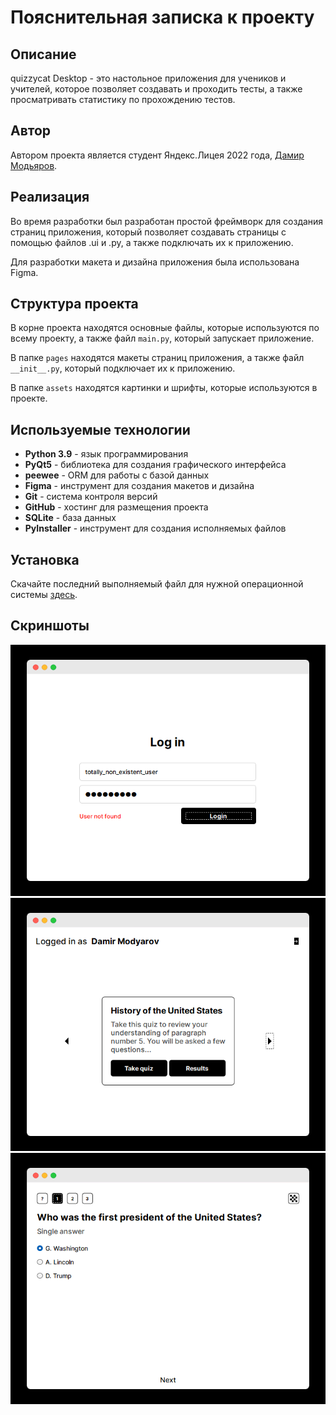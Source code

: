 # Пояснительная записка к проекту

## Описание

quizzycat Desktop - это настольное приложения для учеников и учителей,
которое позволяет создавать и проходить тесты, а также просматривать
статистику по прохождению тестов.

## Автор

Автором проекта является студент Яндекс.Лицея 2022 года, 
[Дамир Модьяров](https://otomir23.me).

## Реализация

Во время разработки был разработан простой фреймворк для создания
страниц приложения, который позволяет создавать страницы с помощью
файлов .ui и .py, а также подключать их к приложению.

Для разработки макета и дизайна приложения была использована Figma.

## Структура проекта

В корне проекта находятся основные файлы, которые используются по всему
проекту, а также файл `main.py`, который запускает приложение.

В папке `pages` находятся макеты страниц приложения, а также файл
`__init__.py`, который подключает их к приложению.

В папке `assets` находятся картинки и шрифты, которые используются в
проекте.

## Используемые технологии

- **Python 3.9** - язык программирования
- **PyQt5** - библиотека для создания графического интерфейса
- **peewee** - ORM для работы с базой данных
- **Figma** - инструмент для создания макетов и дизайна
- **Git** - система контроля версий
- **GitHub** - хостинг для размещения проекта
- **SQLite** - база данных
- **PyInstaller** - инструмент для создания исполняемых файлов

## Установка

Скачайте последний выполняемый файл для нужной операционной системы
[здесь](https://github.com/otomir23/quizzycat-desktop/releases).

## Скриншоты

![Авторизация](.github/screenshots/auth.png)
![Панель ученика](.github/screenshots/dashboard.png)
![Прохождение теста](.github/screenshots/quiz.png)